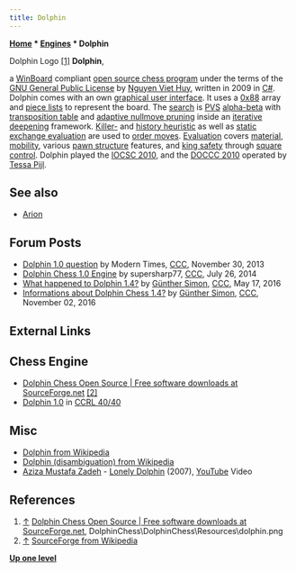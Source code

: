 ```yaml
---
title: Dolphin
---
```

**[Home](Home "Home") * [Engines](Engines "Engines") * Dolphin**

[](File:DolphinChess.jpg) Dolphin Logo <a id="cite-note-1" href="#cite-ref-1">[1]</a>
**Dolphin**,

a [WinBoard](WinBoard "WinBoard") compliant [open source chess program](Category:Open_Source "Category:Open Source") under the terms of the [GNU General Public License](Free_Software_Foundation#GPL "Free Software Foundation") by [Nguyen Viet Huy](index.php?title=Nguyen_Viet_Huy&action=edit&redlink=1 "Nguyen Viet Huy (page does not exist)"), written in 2009 in [C#](C_sharp "C sharp").
Dolphin comes with an own [graphical user interface](GUI "GUI"). It uses a [0x88](0x88 "0x88") array and [piece lists](Piece-Lists "Piece-Lists") to represent the board.
The [search](Search "Search") is [PVS](Principal_Variation_Search "Principal Variation Search") [alpha-beta](Alpha-Beta "Alpha-Beta") with [transposition table](Transposition_Table "Transposition Table") and [adaptive nullmove pruning](Null_Move_Pruning#AdaptiveNullMovePruning "Null Move Pruning") inside an [iterative deepening](Iterative_Deepening "Iterative Deepening") framework.
[Killer-](Killer_Heuristic "Killer Heuristic") and [history heuristic](History_Heuristic "History Heuristic") as well as [static exchange evaluation](Static_Exchange_Evaluation "Static Exchange Evaluation") are used to [order moves](Move_Ordering "Move Ordering"). [Evaluation](Evaluation "Evaluation") covers [material](Material "Material"), [mobility](Mobility "Mobility"), various [pawn structure](Pawn_Structure "Pawn Structure") features, and [king safety](King_Safety "King Safety") through [square control](King_Safety#SquareControl "King Safety").
Dolphin played the [IOCSC 2010](IOCSC_2010 "IOCSC 2010"), and the [DOCCC 2010](DOCCC_2010 "DOCCC 2010") operated by [Tessa Pijl](Tessa_Pijl "Tessa Pijl").

## See also

- [Arion](Arion "Arion")

## Forum Posts

- [Dolphin 1.0 question](http://www.talkchess.com/forum3/viewtopic.php?f=2&t=50278) by Modern Times, [CCC](CCC "CCC"), November 30, 2013
- [Dolphin Chess 1.0 Engine](http://www.talkchess.com/forum3/viewtopic.php?f=2&t=53089) by supersharp77, [CCC](CCC "CCC"), July 26, 2014
- [What happened to Dolphin 1.4?](http://www.talkchess.com/forum3/viewtopic.php?f=2&t=60200) by [Günther Simon](G%C3%BCnther_Simon "Günther Simon"), [CCC](CCC "CCC"), May 17, 2016
- [Informations about Dolphin Chess 1.4?](http://www.talkchess.com/forum3/viewtopic.php?f=2&t=61927) by [Günther Simon](G%C3%BCnther_Simon "Günther Simon"), [CCC](CCC "CCC"), November 02, 2016

## External Links

## Chess Engine

- [Dolphin Chess Open Source | Free software downloads at SourceForge.net](https://sourceforge.net/projects/dolphinchess/) <a id="cite-note-2" href="#cite-ref-2">[2]</a>
- [Dolphin 1.0](http://www.computerchess.org.uk/ccrl/404/cgi/engine_details.cgi?print=Details&each_game=1&eng=Dolphin%201.0%2064-bit#Dolphin_1_0_64-bit) in [CCRL 40/40](CCRL "CCRL")

## Misc

- [Dolphin from Wikipedia](https://en.wikipedia.org/wiki/Dolphin)
- [Dolphin (disambiguation) from Wikipedia](https://en.wikipedia.org/wiki/Dolphin_%28disambiguation%29)
- [Aziza Mustafa Zadeh](Category:Aziza_Mustafa_Zadeh "Category:Aziza Mustafa Zadeh") - [Lonely Dolphin](https://en.wikipedia.org/wiki/Contrasts_II) (2007), [YouTube](https://en.wikipedia.org/wiki/YouTube) Video

## References

1. <a id="cite-ref-1" href="#cite-note-1">↑</a> [Dolphin Chess Open Source | Free software downloads at SourceForge.net](https://sourceforge.net/projects/dolphinchess/), DolphinChess\\DolphinChess\\Resources\\dolphin.png
1. <a id="cite-ref-2" href="#cite-note-2">↑</a> [SourceForge from Wikipedia](https://en.wikipedia.org/wiki/SourceForge)

**[Up one level](Engines "Engines")**

